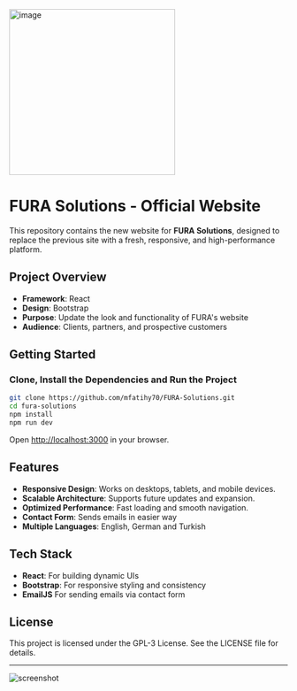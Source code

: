 <img src="https://github.com/user-attachments/assets/e33ad1a4-9138-4344-98a5-2b8c4c9fcd76" alt="image" height="300"/>   

# FURA Solutions - Official Website

This repository contains the new website for **FURA Solutions**, designed to replace the previous site with a fresh, responsive, and high-performance platform.

## Project Overview

- **Framework**: React
- **Design**: Bootstrap
- **Purpose**: Update the look and functionality of FURA's website
- **Audience**: Clients, partners, and prospective customers

## Getting Started

### Clone, Install the Dependencies and Run the Project

```bash
git clone https://github.com/mfatihy70/FURA-Solutions.git
cd fura-solutions
npm install
npm run dev
```

Open [http://localhost:3000](http://localhost:3000) in your browser.

## Features

- **Responsive Design**: Works on desktops, tablets, and mobile devices.
- **Scalable Architecture**: Supports future updates and expansion.
- **Optimized Performance**: Fast loading and smooth navigation.
- **Contact Form**: Sends emails in easier way
- **Multiple Languages**: English, German and Turkish

## Tech Stack

- **React**: For building dynamic UIs
- **Bootstrap**: For responsive styling and consistency
- **EmailJS** For sending emails via contact form

## License

This project is licensed under the GPL-3 License. See the LICENSE file for details.

---

<img src="https://github.com/user-attachments/assets/8ee652cf-d526-4826-ba4e-c2c971c36211" alt="screenshot" size="700"/>
